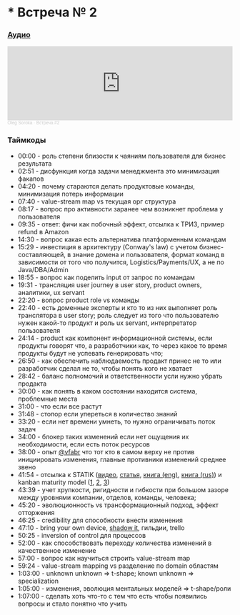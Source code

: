 # * Встреча № 2

### [Аудио](https://soundcloud.com/oleg-soroka/vstrecha-2)

<iframe width="100%" height="166" scrolling="no" frameborder="no" allow="autoplay" src="https://w.soundcloud.com/player/?url=https%3A//api.soundcloud.com/tracks/1630941885&color=%23ff5500&auto_play=false&hide_related=false&show_comments=true&show_user=true&show_reposts=false&show_teaser=true"></iframe><div style="font-size: 10px; color: #cccccc;line-break: anywhere;word-break: normal;overflow: hidden;white-space: nowrap;text-overflow: ellipsis; font-family: Interstate,Lucida Grande,Lucida Sans Unicode,Lucida Sans,Garuda,Verdana,Tahoma,sans-serif;font-weight: 100;"><a href="https://soundcloud.com/oleg-soroka" title="Oleg Soroka" target="_blank" style="color: #cccccc; text-decoration: none;">Oleg Soroka</a> · <a href="https://soundcloud.com/oleg-soroka/vstrecha-2" title="Встреча #2" target="_blank" style="color: #cccccc; text-decoration: none;">Встреча #2</a></div>

### Таймкоды

- 00:00 - роль степени близости к чаяниям пользователя для бизнес результата
- 02:51 - дисфункция когда задачи менеджмента это минимизация факапов
- 04:20 - почему стараются делать продуктовые команды, минимизация потерь информации
- 07:40 - value-stream map vs текущая орг структура
- 08:17 - вопрос про активности заранее чем возникнет проблема у пользователя
- 09:35 - ответ: фичи как побочный эффект, отсылка к ТРИЗ, пример refund в Amazon
- 14:30 - вопрос какая есть альтернатива платформенным командам
- 15:29 - инвестиция в архитектуру (Conway's law) с учетом бизнес-составляющей, в знание домена и пользователя, формат команд в зависимости от того что получится, Logistics/Payments/UX, а не по Java/DBA/Admin
- 18:55 - вопрос как поделить input от запрос по командам
- 19:31 - трансляция user journey в user story, product owners, аналитики, ux servant
- 22:20 - вопрос product role vs команды
- 22:40 - есть доменные эксперты и кто то из них выполняет роль транслятора в user story; роль следует из того что пользователю нужен какой-то продукт и роль ux servant, интерпретатор пользователя
- 24:14 - product как компонент информационной системы, если продукты говорят что, а разработчики как, то через какое то время продукты будут не успевать генерировать что;
- 26:50 - как обеспечить наблюдаемость продакт принес не то или разработчик сделал не то, чтобы понять кого не хватает
- 28:42 - баланс полномочий и ответственности усли нужно убрать продакта
- 30:00 - как понять в каком состоянии находится система, проблемные места
- 31:00 - что если все растут
- 31:48 - стопор если упереться в количество знаний
- 33:20 - если нет времени умнеть, то нужно ограничивать поток задач
- 34:00 - блокер таких изменений если нет ощущения их необходимости, если есть поток ресурсов
- 38:00 - опыт [@vfabr](https://t.me/vfabr) что тот кто в самом верху не против инициировать изменения, главные противники изменений среднее звено
- 41:54 - отсылка к STATIK ([видео](https://kanbanguide.ru/resources/video-category/statik/), [статья](https://filipyev.ru/2017/11/09/s-t-a-t-i-k-system-thinking-approach-for-introducing-kanban-ili-kak-sistemno-zapustit-kanban-v-komande/), [книга (eng)](https://t.me/kanban_talks/23743), [книга (rus)](https://tlgur.com/d/8Qe0pMj8))  и kanban maturity model ([1](https://drive.google.com/file/d/1jYfbtKH80-tJANEO7cw-jLVe2Olqe_40/view?usp=sharing), [2](https://youtu.be/_GLpKi_f4zU), [3](https://youtu.be/OlH2Fo7HFhc))
- 43:39 - учет хрупкости, ригидности и гибкости при большом зазоре между уровнями компании, отделов, команды, человека; 
- 45:20 - эволюционность vs трансформационный подход, эффект отторжения
- 46:25 - credibility для способности внести изменения
- 47:10 - bring your own device, [shadow it](https://en.wikipedia.org/wiki/Shadow_IT), гильдии, trello
- 50:25 - inversion of control для процессов
- 52:00 - как способствовать переходу количества изменений в качественное изменение
- 57:00 - вопрос как научиться строить value-stream map
- 59:24 - value-stream mapping vs разделение по domain областям
- 1:03:00 - unknown unknown => t-shape; known unknown => specialization
- 1:05:00 - изменения, эволюция ментальных моделей => t-shape/роли
- 1:07:00 - сделать хоть что-то с тем что есть чтобы появились вопросы и стало понятно что учить
